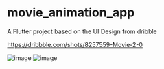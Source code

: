# movie_animation_app

A Flutter project based on the UI Design from dribble

https://dribbble.com/shots/8257559-Movie-2-0

![image](https://user-images.githubusercontent.com/71022967/136673693-a535953a-558d-4938-9143-3c439815485e.png)
![image](https://user-images.githubusercontent.com/71022967/136673703-e6c90c2a-3f55-4cac-8976-e7e1952b34c8.png)


